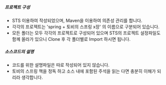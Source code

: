 ##### 프로젝트 구성

* STS 이용하여 작성되었으며, Maven을 이용하여 의존성 관리를 합니다.
* 각각의 프로젝트는 'spring + 토비의 스프링 x장' 의 이름으로 구분되어 있습니다.
* 모든 폴더는 모두 각각의 프로젝트로 구성되어 있으며 STS의 프로젝트 설정파일도 함께 올라가 있으니 Clone 후 각 폴더별로 Import 하시면 됩니다.



##### 소스코드의 설명
* 코드를 위한 설명파일은 따로 작성되어 있지 않습니다.
* 토비의 스프링 책을 정독 하고 소스 내에 포함된 주석을 읽는 다면 충분히 이해가 되리라 생각합니다.
